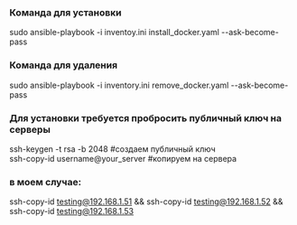 ### Команда для установки  
sudo ansible-playbook -i inventoy.ini install_docker.yaml --ask-become-pass  
### Команда для удаления  
sudo ansible-playbook -i inventory.ini remove_docker.yaml --ask-become-pass  
  
### Для установки требуется пробросить публичный ключ на серверы  
ssh-keygen -t rsa -b 2048 #создаем публичный ключ  
ssh-copy-id username@your_server #копируем на сервера  
### в моем случае:  
ssh-copy-id testing@192.168.1.51 && ssh-copy-id testing@192.168.1.52 && ssh-copy-id testing@192.168.1.53
